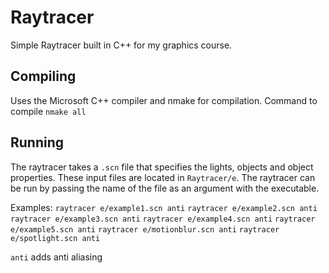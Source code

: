 Raytracer
=========

Simple Raytracer built in C++ for my graphics course.

## Compiling

Uses the Microsoft C++ compiler and nmake for compilation. Command to compile `nmake all`

## Running

The raytracer takes a `.scn` file that specifies the lights, objects and object properties. These input files are located in `Raytracer/e`.
The raytracer can be run by passing the name of the file as an argument with the executable.

Examples:
`raytracer e/example1.scn anti`
`raytracer e/example2.scn anti`
`raytracer e/example3.scn anti`
`raytracer e/example4.scn anti`
`raytracer e/example5.scn anti`
`raytracer e/motionblur.scn anti`
`raytracer e/spotlight.scn anti`

`anti` adds anti aliasing

